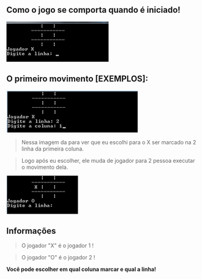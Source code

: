 ## Como o jogo se comporta quando é iniciado!

![image](/images/1.png)

## O primeiro movimento [EXEMPLOS]:

![img2](/images/2.png)

 > Nessa imagem da para ver que eu escolhi para o X ser marcado na 2 linha da primeira coluna.
 
 > Logo após eu escolher, ele muda de jogador para 2 pessoa executar o movimento dela.

![img3](/images/3.png)
 


## Informações
> O jogador "X" é o jogador 1 !

> O jogador "O" é o jogador 2 !

**Você pode escolher em qual coluna marcar e qual a linha!**
